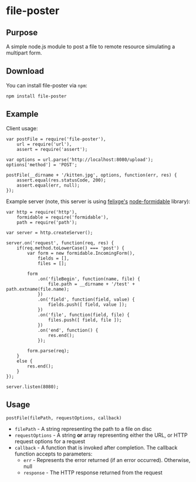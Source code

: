 # file-poster

## Purpose
A simple node.js module to post a file to remote resource simulating a multipart form.

## Download
You can install file-poster via `npm`:

    npm install file-poster

## Example
Client usage:

    var postFile = require('file-poster'),
        url = require('url'),
        assert = require('assert');

    var options = url.parse('http://localhost:8080/upload');
    options['method'] = 'POST';

    postFile(__dirname + '/kitten.jpg', options, function(err, res) {
        assert.equal(res.statusCode, 200);
        assert.equal(err, null);
    });

Example server (note, this server is using [felixge's](https://github.com/felixge) [node-formidable](https://github.com/felixge/node-formidable) library):

    var http = require('http'),
        formidable = require('formidable'),
        path = require('path');

    var server = http.createServer();

    server.on('request', function(req, res) {
        if(req.method.toLowerCase() === 'post') {
            var form = new formidable.IncomingForm(),
                fields = [],
                files = [];

            form
                .on('fileBegin', function(name, file) {
                    file.path = __dirname + '/test' + path.extname(file.name);
                })
                .on('field', function(field, value) {
                    fields.push([ field, value ]);
                })
                .on('file', function(field, file) {
                    files.push([ field, file ]);
                })
                .on('end', function() {
                    res.end();
                });

            form.parse(req);
        }
        else {
            res.end();
        }
    });

    server.listen(8080);

## Usage

    postFile(filePath, requestOptions, callback)

  - `filePath` - A string representing the path to a file on disc
  - `requestOptions` - A string **or** array representing either the URL, or HTTP request options for a request
  - `callback` - A function that is invoked after completion. The callback function accepts to parameters:
    - `err` - Represents the error returned (if an error occurred). Otherwise, null
    - `response` - The HTTP response returned from the request